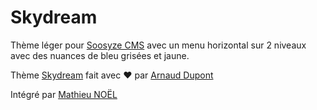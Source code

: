 # Skydream

Thème léger pour [Soosyze CMS](https://soosyze.com) avec un menu horizontal sur 2 niveaux avec des nuances de bleu grisées et jaune.

Thème [Skydream](https://www.arnaud-dupont.tk) fait avec :heart: par [Arnaud Dupont](https://www.mycraftsite.fr.nf)

Intégré par [Mathieu NOËL](https://mathieu-noel.fr)